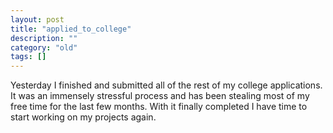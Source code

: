```yaml
---
layout: post
title: "applied_to_college"
description: ""
category: "old"
tags: []
---
```



Yesterday I finished and submitted all of the rest of my college applications. It was an immensely stressful process and has been stealing most of my free time for the last few months. With it finally completed I have time to start working on my projects again.
